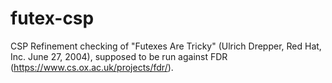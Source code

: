 # futex-csp

CSP Refinement checking of "Futexes Are Tricky" (Ulrich Drepper, Red Hat, Inc. June 27, 2004), supposed to be run against FDR (https://www.cs.ox.ac.uk/projects/fdr/).
